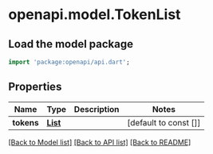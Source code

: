 # openapi.model.TokenList

## Load the model package

```dart
import 'package:openapi/api.dart';
```

## Properties

| Name       | Type                              | Description | Notes                 |
| ---------- | --------------------------------- | ----------- | --------------------- |
| **tokens** | [**List<TokenDto>**](TokenDto.md) |             | [default to const []] |

[[Back to Model list]](../README.md#documentation-for-models) [[Back to API list]](../README.md#documentation-for-api-endpoints) [[Back to README]](../README.md)
